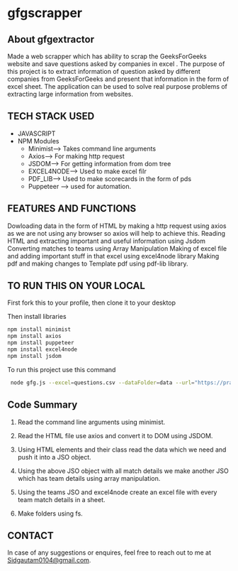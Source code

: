 # gfgscrapper


## About gfgextractor
Made a web scrapper which has ability to scrap the GeeksForGeeks website and save questions asked by companies in excel .
The purpose of this project is to extract information of question asked by different companies from GeeksForGeeks and present that information in the form of excel sheet. The application can be used
to solve real purpose problems of extracting large information from websites.

## TECH STACK USED
 -  JAVASCRIPT
 -  NPM Modules
    -  Minimist--> Takes command line arguments
    -  Axios--> For making http request <br>
    -  JSDOM--> For getting information from dom tree
    -  EXCEL4NODE--> Used to make excel filr
    -  PDF_LIB--> Used to make scorecards in the form of pds
    -  Puppeteer --> used for automation.
 
 ## FEATURES AND FUNCTIONS
 Dowloading data in the form of HTML by making a http request using axios as we are not using any browser so axios will help to achieve this.
 Reading HTML and extracting important and useful information using Jsdom
 Converting matches to teams using Array Manipulation
 Making of excel file and adding important stuff in that excel using excel4node library
 Making pdf and making changes to Template pdf using pdf-lib library.
 
 ## TO RUN THIS ON YOUR LOCAL
   First fork this to your profile, then clone it to your desktop
   
   Then install libraries 
   ```bash
  npm install minimist
  npm install axios
  npm install puppeteer
  npm install excel4node
  npm install jsdom
  
  ```
  
  To run this project use this command
  
  ```bash
   node gfg.js --excel=questions.csv --dataFolder=data --url="https://practice.geeksforgeeks.org/explore/?problemType=functional&difficulty%5B%5D=0&difficulty%5B%5D=1&difficulty%5B%5D=2&page=1&sortBy=submissions" 
  
  ```
## Code Summary
1. Read the command line arguments using minimist.

2. Read the HTML file use axios and convert it to DOM using JSDOM.

3. Using HTML elements and their class read the data which we need and push it into a JSO object.

4. Using the above JSO object with all match details we make another JSO which has team details using array manipulation.

5. Using the teams JSO and excel4node create an excel file with every team match details in a sheet.

6. Make folders using fs.



## CONTACT
In case of any suggestions or enquires, feel free to reach out to me at Sidgautam0104@gmail.com.
 
 

